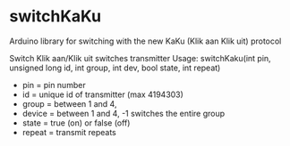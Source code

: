 # switchKaKu
Arduino library for switching with the new KaKu (Klik aan Klik uit) protocol

Switch Klik aan/Klik uit switches transmitter
Usage: switchKaku(int pin, unsigned long id, int group, int dev, bool state, int repeat)
- pin = pin number
- id = unique id of transmitter (max 4194303)
- group = between 1 and 4, 
- device = between 1 and 4, -1 switches the entire group
- state = true (on) or false (off)
- repeat = transmit repeats

